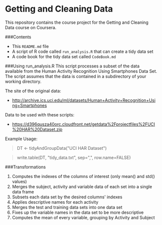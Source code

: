 Getting and Cleaning Data
=========================

This repository contains the course project for the Getting and Cleaning Data course on Coursera.

###Contents
* This `README.md` file
* A script of R code called `run_analysis.R` that can create a tidy data set 
* A code book for the tidy data set called `CodeBook.md`

###Using run_analysis.R
This script processes a subset of the data available from the Human Activity Recognition Using Smartphones Data Set.  The script assumes that the data is contained in a subdirectory of your working directory.

The site of the original data:
* http://archive.ics.uci.edu/ml/datasets/Human+Activity+Recognition+Using+Smartphones

Data to be used with these scripts:
* https://d396qusza40orc.cloudfront.net/getdata%2Fprojectfiles%2FUCI%20HAR%20Dataset.zip 

Example Usage:
> DT <- tidyAndGroupData("UCI HAR Dataset")

> write.table(DT, "tidy_data.txt", sep=",", row.name=FALSE)

###Transformations
1. Computes the indexes of the columns of interest (only mean() and std() values)
1. Merges the subject, activity and variable data of each set into a single data frame
1. Subsets each data set by the desired columns' indexes
1. Applies descriptive names for each activity
1. Merges the test and training data sets into one data set
1. Fixes up the variable names in the data set to be more descriptive
1. Computes the mean of every variable, grouping by Activity and Subject
